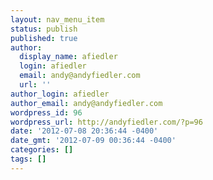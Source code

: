 ```yaml
---
layout: nav_menu_item
status: publish
published: true
author:
  display_name: afiedler
  login: afiedler
  email: andy@andyfiedler.com
  url: ''
author_login: afiedler
author_email: andy@andyfiedler.com
wordpress_id: 96
wordpress_url: http://andyfiedler.com/?p=96
date: '2012-07-08 20:36:44 -0400'
date_gmt: '2012-07-09 00:36:44 -0400'
categories: []
tags: []
---
```


